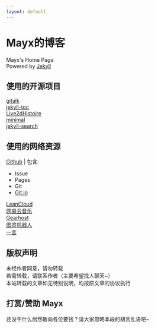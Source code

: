 ```yaml
---
layout: default
---
```


# Mayx的博客
Mayx's Home Page   
Powered by [Jekyll](https://github.com/jekyll/jekyll)

## 使用的开源项目
[gitalk](https://github.com/gitalk/gitalk)   
[jekyll-toc](https://github.com/allejo/jekyll-toc)   
[Live2dHistoire](https://github.com/eeg1412/Live2dHistoire)   
[minimal](https://github.com/pages-themes/minimal)   
[jekyll-search](https://github.com/androiddevelop/jekyll-search)

## 使用的网络资源
[Github](https://github.com/) | 包含:
- Issue
- Pages
- Git
- [Git.io](https://git.io/)

[LeanCloud](https://leancloud.cn/)   
[网易云音乐](https://music.163.com/)   
[Gearhost](https://www.gearhost.com/)   
[图灵机器人](http://www.turingapi.com/)   
[一言](https://hitokoto.cn/)

## 版权声明
未经作者同意，请勿转载   
若需转载，请联系作者（主要希望找人聊天~）   
本站转载的文章如无特别说明，均按原文章的协议执行

## 打赏/赞助 Mayx
还没干什么居然敢向各位要钱？请大家忽略本段的胡言乱语吧~
<!--

- 通过支付宝/微信打赏/赞助：   
![QRCode](/images/QRCode.png)   

- 通过支付宝赏金红包打赏/赞助：（注：可以直接用扫到的红包打赏/赞助哦~）   
![HBCode](/images/HBCode.jpg)   

- 通过[爱发电](https://afdian.net/@unmayx)打赏/赞助   

- 通过购买服务器赞助[花火学园](https://www.say-huahuo.com/)
[![Vultr](https://www.vultr.com/media/banner_1.png)](https://www.vultr.com/?ref=7613026)

-->
